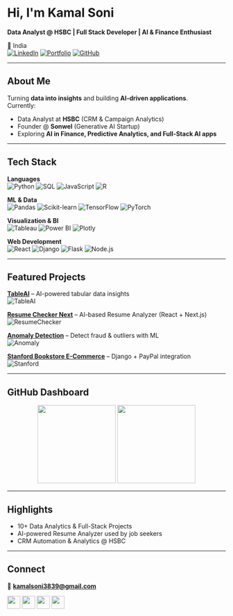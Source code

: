 # Hi, I'm Kamal Soni  

**Data Analyst @ HSBC | Full Stack Developer | AI & Finance Enthusiast**  

📍 India  
[![LinkedIn](https://img.shields.io/badge/LinkedIn-Connect-blue?logo=linkedin&logoColor=white)](https://linkedin.com/in/kamalsonikgp) 
[![Portfolio](https://img.shields.io/badge/Portfolio-Visit-green?logo=google-chrome&logoColor=white)](https://kamaliitkgp.pythonanywhere.com/) 
[![GitHub](https://img.shields.io/badge/GitHub-Profile-black?logo=github&logoColor=white)](https://github.com/kamalshowgit)  

---

## About Me  
Turning **data into insights** and building **AI-driven applications**.  
Currently:  
- Data Analyst at **HSBC** (CRM & Campaign Analytics)  
- Founder @ **Sonwel** (Generative AI Startup)  
- Exploring **AI in Finance, Predictive Analytics, and Full-Stack AI apps**  

---

## Tech Stack  

**Languages**  
![Python](https://img.shields.io/badge/Python-3776AB?logo=python&logoColor=white) 
![SQL](https://img.shields.io/badge/SQL-4479A1?logo=mysql&logoColor=white) 
![JavaScript](https://img.shields.io/badge/JavaScript-F7DF1E?logo=javascript&logoColor=black) 
![R](https://img.shields.io/badge/R-276DC3?logo=r&logoColor=white)  

**ML & Data**  
![Pandas](https://img.shields.io/badge/Pandas-150458?logo=pandas&logoColor=white) 
![Scikit-learn](https://img.shields.io/badge/ScikitLearn-F7931E?logo=scikitlearn&logoColor=white) 
![TensorFlow](https://img.shields.io/badge/TensorFlow-FF6F00?logo=tensorflow&logoColor=white) 
![PyTorch](https://img.shields.io/badge/PyTorch-EE4C2C?logo=pytorch&logoColor=white)  

**Visualization & BI**  
![Tableau](https://img.shields.io/badge/Tableau-E97627?logo=tableau&logoColor=white) 
![Power BI](https://img.shields.io/badge/PowerBI-F2C811?logo=powerbi&logoColor=black) 
![Plotly](https://img.shields.io/badge/Plotly-3F4F75?logo=plotly&logoColor=white)  

**Web Development**  
![React](https://img.shields.io/badge/React-61DAFB?logo=react&logoColor=black) 
![Django](https://img.shields.io/badge/Django-092E20?logo=django&logoColor=white) 
![Flask](https://img.shields.io/badge/Flask-000000?logo=flask&logoColor=white) 
![Node.js](https://img.shields.io/badge/Node.js-339933?logo=nodedotjs&logoColor=white)  

---

## Featured Projects  

[**TableAI**](https://github.com/kamalshowgit/tableAI) – AI-powered tabular data insights  
![TableAI](https://github-readme-stats.vercel.app/api/pin/?username=kamalshowgit&repo=tableAI&theme=radical)  

[**Resume Checker Next**](https://github.com/kamalshowgit/resume-checker-next) – AI-based Resume Analyzer (React + Next.js)  
![ResumeChecker](https://github-readme-stats.vercel.app/api/pin/?username=kamalshowgit&repo=resume-checker-next&theme=radical)  

[**Anomaly Detection**](https://github.com/kamalshowgit/anomaly-detection) – Detect fraud & outliers with ML  
![Anomaly](https://github-readme-stats.vercel.app/api/pin/?username=kamalshowgit&repo=anomaly-detection&theme=radical)  

[**Stanford Bookstore E-Commerce**](https://github.com/kamalshowgit/Stanford-bookstore-Ecommerce-platform) – Django + PayPal integration  
![Stanford](https://github-readme-stats.vercel.app/api/pin/?username=kamalshowgit&repo=Stanford-bookstore-Ecommerce-platform&theme=radical)  

---

## GitHub Dashboard  

<p align="center">
  <img src="https://github-readme-stats.vercel.app/api?username=kamalshowgit&show_icons=true&theme=radical" height="180"/>
  <img src="https://github-readme-streak-stats.herokuapp.com/?user=kamalshowgit&theme=radical" height="180"/>
</p>

---

## Highlights  
- 10+ Data Analytics & Full-Stack Projects  
- AI-powered Resume Analyzer used by job seekers  
- CRM Automation & Analytics @ HSBC  

---

## Connect  

📧 **kamalsoni3839@gmail.com**  

<p align="left">
<a href="https://linkedin.com/in/kamalsonikgp"><img src="https://cdn.jsdelivr.net/gh/devicons/devicon/icons/linkedin/linkedin-original.svg" height="30"/></a>
<a href="https://twitter.com/kamalsoni3839"><img src="https://cdn.jsdelivr.net/gh/devicons/devicon/icons/twitter/twitter-original.svg" height="30"/></a>
<a href="https://instagram.com/kamal._.soni"><img src="https://cdn.jsdelivr.net/gh/simple-icons/simple-icons/icons/instagram.svg" height="30" style="fill:#E4405F"/></a>
<a href="https://medium.com/@kamalsoni3839"><img src="https://cdn.jsdelivr.net/gh/simple-icons/simple-icons/icons/medium.svg" height="30"/></a>
</p>
